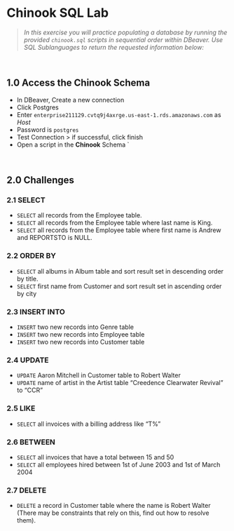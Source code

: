 # Chinook SQL Lab
> *In this exercise you will practice populating a database by running the provided `chinook.sql` scripts in sequential order within DBeaver.  Use SQL Sublanguages to return the requested information below:*

<br>

## 1.0 Access the Chinook Schema

* In DBeaver, Create a new connection
* Click Postgres
* Enter `enterprise211129.cvtq9j4axrge.us-east-1.rds.amazonaws.com` as *Host*
* Password is `postgres`
* Test Connection > if successful, click finish
* Open a script in the **Chinook** Schema
`
<br>

## 2.0 Challenges


### 2.1 SELECT
* `SELECT` all records from the Employee table.
* `SELECT` all records from the Employee table where last name is King.
* `SELECT` all records from the Employee table where first name is Andrew and REPORTSTO is NULL.

### 2.2 ORDER BY
* `SELECT` all albums in Album table and sort result set in descending order by title.
* `SELECT` first name from Customer and sort result set in ascending order by city

### 2.3 INSERT INTO
* `INSERT` two new records into Genre table 
* `INSERT` two new records into Employee table
* `INSERT` two new records into Customer table

### 2.4 UPDATE
* `UPDATE` Aaron Mitchell in Customer table to Robert Walter
* `UPDATE` name of artist in the Artist table “Creedence Clearwater Revival” to “CCR”	

### 2.5 LIKE
* `SELECT` all invoices with a billing address like “T%” 

### 2.6 BETWEEN
* `SELECT` all invoices that have a total between 15 and 50
* `SELECT` all employees hired between 1st of June 2003 and 1st of March 2004

### 2.7 DELETE
* `DELETE` a record in Customer table where the name is Robert Walter (There may be constraints that rely on this, find out how to resolve them).
